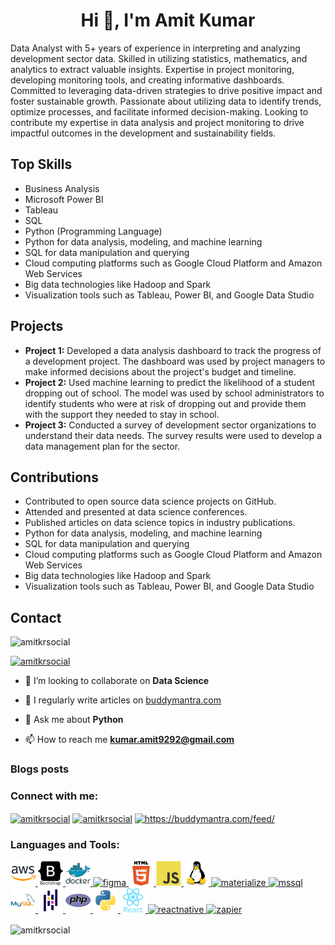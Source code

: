  <h1 align="center">Hi 👋, I'm Amit Kumar</h1>
<p> Data Analyst with 5+ years of experience in interpreting and analyzing development sector data. Skilled in utilizing statistics, mathematics, and analytics to extract valuable insights. Expertise in project monitoring, developing monitoring tools, and creating informative dashboards. Committed to leveraging data-driven strategies to drive positive impact and foster sustainable growth. Passionate about utilizing data to identify trends, optimize processes, and facilitate informed decision-making. Looking to contribute my expertise in data analysis and project monitoring to drive impactful outcomes in the development and sustainability fields.
  </p>
  <h2>Top Skills</h2>
  <ul>
    <li>Business Analysis</li>
    <li>Microsoft Power BI</li>
    <li>Tableau</li>
    <li>SQL</li>
    <li>Python (Programming Language)</li>
    <li>Python for data analysis, modeling, and machine learning</li>
    <li>SQL for data manipulation and querying</li>
    <li>Cloud computing platforms such as Google Cloud Platform and Amazon Web Services</li>
    <li>Big data technologies like Hadoop and Spark</li>
    <li>Visualization tools such as Tableau, Power BI, and Google Data Studio</li>
  </ul>
  <h2>Projects</h2>
  <ul>
    <li>
      <strong>Project 1:</strong> Developed a data analysis dashboard to track the progress of a development project. The dashboard was used by project managers to make informed decisions about the project's budget and timeline.
    </li>
    <li>
      <strong>Project 2:</strong> Used machine learning to predict the likelihood of a student dropping out of school. The model was used by school administrators to identify students who were at risk of dropping out and provide them with the support they needed to stay in school.
    </li>
    <li>
      <strong>Project 3:</strong> Conducted a survey of development sector organizations to understand their data needs. The survey results were used to develop a data management plan for the sector.
    </li>
  </ul>
  <h2>Contributions</h2>
  <ul>
    <li>
      Contributed to open source data science projects on GitHub.
    </li>
    <li>
      Attended and presented at data science conferences.
    </li>
    <li>
      Published articles on data science topics in industry publications.
    </li>
    <li>
      Python for data analysis, modeling, and machine learning
    </li>
    <li>SQL for data manipulation and querying</li>
    <li>Cloud computing platforms such as Google Cloud Platform and Amazon Web Services</li>
    <li>Big data technologies like Hadoop and Spark</li>
    <li>Visualization tools such as Tableau, Power BI, and Google Data Studio</li>
  </ul>
  <h2>Contact</h2>

<p align="left"> <img src="https://komarev.com/ghpvc/?username=amitkrsocial&label=Profile%20views&color=0e75b6&style=flat" alt="amitkrsocial" /> </p>

<p align="left"> <a href="https://twitter.com/amitkrsocial" target="blank"><img src="https://img.shields.io/twitter/follow/amitkrsocial?logo=twitter&style=for-the-badge" alt="amitkrsocial" /></a> </p>

- 👯 I’m looking to collaborate on **Data Science**

- 📝 I regularly write articles on [buddymantra.com](buddymantra.com)

- 💬 Ask me about **Python**

- 📫 How to reach me **kumar.amit9292@gmail.com**

### Blogs posts
<!-- BLOG-POST-LIST:START -->
<!-- BLOG-POST-LIST:END -->

<h3 align="left">Connect with me:</h3>
<p align="left">
<a href="https://twitter.com/amitkrsocial" target="blank"><img align="center" src="https://raw.githubusercontent.com/rahuldkjain/github-profile-readme-generator/master/src/images/icons/Social/twitter.svg" alt="amitkrsocial" height="30" width="40" /></a>
<a href="https://kaggle.com/amitkrsocial" target="blank"><img align="center" src="https://raw.githubusercontent.com/rahuldkjain/github-profile-readme-generator/master/src/images/icons/Social/kaggle.svg" alt="amitkrsocial" height="30" width="40" /></a>
<a href="/https://buddymantra.com/feed/" target="blank"><img align="center" src="https://raw.githubusercontent.com/rahuldkjain/github-profile-readme-generator/master/src/images/icons/Social/rss.svg" alt="https://buddymantra.com/feed/" height="30" width="40" /></a>
</p>

<h3 align="left">Languages and Tools:</h3>
<p align="left"> <a href="https://aws.amazon.com" target="_blank" rel="noreferrer"> <img src="https://raw.githubusercontent.com/devicons/devicon/master/icons/amazonwebservices/amazonwebservices-original-wordmark.svg" alt="aws" width="40" height="40"/> </a> <a href="https://getbootstrap.com" target="_blank" rel="noreferrer"> <img src="https://raw.githubusercontent.com/devicons/devicon/master/icons/bootstrap/bootstrap-plain-wordmark.svg" alt="bootstrap" width="40" height="40"/> </a> <a href="https://www.docker.com/" target="_blank" rel="noreferrer"> <img src="https://raw.githubusercontent.com/devicons/devicon/master/icons/docker/docker-original-wordmark.svg" alt="docker" width="40" height="40"/> </a> <a href="https://www.figma.com/" target="_blank" rel="noreferrer"> <img src="https://www.vectorlogo.zone/logos/figma/figma-icon.svg" alt="figma" width="40" height="40"/> </a> <a href="https://www.w3.org/html/" target="_blank" rel="noreferrer"> <img src="https://raw.githubusercontent.com/devicons/devicon/master/icons/html5/html5-original-wordmark.svg" alt="html5" width="40" height="40"/> </a> <a href="https://developer.mozilla.org/en-US/docs/Web/JavaScript" target="_blank" rel="noreferrer"> <img src="https://raw.githubusercontent.com/devicons/devicon/master/icons/javascript/javascript-original.svg" alt="javascript" width="40" height="40"/> </a> <a href="https://www.linux.org/" target="_blank" rel="noreferrer"> <img src="https://raw.githubusercontent.com/devicons/devicon/master/icons/linux/linux-original.svg" alt="linux" width="40" height="40"/> </a> <a href="https://materializecss.com/" target="_blank" rel="noreferrer"> <img src="https://raw.githubusercontent.com/prplx/svg-logos/5585531d45d294869c4eaab4d7cf2e9c167710a9/svg/materialize.svg" alt="materialize" width="40" height="40"/> </a> <a href="https://www.microsoft.com/en-us/sql-server" target="_blank" rel="noreferrer"> <img src="https://www.svgrepo.com/show/303229/microsoft-sql-server-logo.svg" alt="mssql" width="40" height="40"/> </a> <a href="https://www.mysql.com/" target="_blank" rel="noreferrer"> <img src="https://raw.githubusercontent.com/devicons/devicon/master/icons/mysql/mysql-original-wordmark.svg" alt="mysql" width="40" height="40"/> </a> <a href="https://pandas.pydata.org/" target="_blank" rel="noreferrer"> <img src="https://raw.githubusercontent.com/devicons/devicon/2ae2a900d2f041da66e950e4d48052658d850630/icons/pandas/pandas-original.svg" alt="pandas" width="40" height="40"/> </a> <a href="https://www.php.net" target="_blank" rel="noreferrer"> <img src="https://raw.githubusercontent.com/devicons/devicon/master/icons/php/php-original.svg" alt="php" width="40" height="40"/> </a> <a href="https://www.python.org" target="_blank" rel="noreferrer"> <img src="https://raw.githubusercontent.com/devicons/devicon/master/icons/python/python-original.svg" alt="python" width="40" height="40"/> </a> <a href="https://reactjs.org/" target="_blank" rel="noreferrer"> <img src="https://raw.githubusercontent.com/devicons/devicon/master/icons/react/react-original-wordmark.svg" alt="react" width="40" height="40"/> </a> <a href="https://reactnative.dev/" target="_blank" rel="noreferrer"> <img src="https://reactnative.dev/img/header_logo.svg" alt="reactnative" width="40" height="40"/> </a> <a href="https://zapier.com" target="_blank" rel="noreferrer"> <img src="https://www.vectorlogo.zone/logos/zapier/zapier-icon.svg" alt="zapier" width="40" height="40"/> </a> </p>

<p><img align="center" src="https://github-readme-stats.vercel.app/api/top-langs?username=amitkrsocial&show_icons=true&locale=en&layout=compact" alt="amitkrsocial" /></p>

